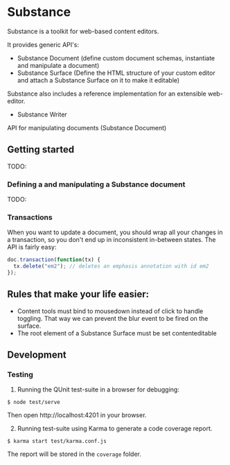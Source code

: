 # Substance

Substance is a toolkit for web-based content editors.

It provides generic API's:

- Substance Document (define custom document schemas, instantiate and manipulate a document)
- Substance Surface (Define the HTML structure of your custom editor and attach a Substance Surface on it to make it editable)

Substance also includes a reference implementation for an extensible web-editor.

- Substance Writer

API for manipulating documents (Substance Document)

## Getting started

TODO:

### Defining a and manipulating a Substance document

TODO:

### Transactions

When you want to update a document, you should wrap all your changes in a transaction, so you don't end up in inconsistent in-between states. The API is fairly easy:

```js
doc.transaction(function(tx) {
  tx.delete("em2"); // deletes an emphasis annotation with id em2
});
```

## Rules that make your life easier:

- Content tools must bind to mousedown instead of click to handle toggling.
  That way we can prevent the blur event to be fired on the surface.
- The root element of a Substance Surface must be set contenteditable


## Development

### Testing

1. Running the QUnit test-suite in a browser for debugging:

```
$ node test/serve
```

Then open http://localhost:4201 in your browser.

2. Running test-suite using Karma to generate a code coverage report.

```
$ karma start test/karma.conf.js
```

The report will be stored in the `coverage` folder.
